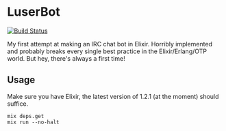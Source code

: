 # LuserBot

[![Build Status](https://travis-ci.org/lewtds/luserbot.svg?branch=master)](https://travis-ci.org/lewtds/luserbot)

My first attempt at making an IRC chat bot in Elixir.  Horribly implemented and
probably breaks every single best practice in the Elixir/Erlang/OTP world.  But hey,
there's always a first time!

## Usage

Make sure you have Elixir, the latest version of 1.2.1 (at the moment) should suffice.

```
mix deps.get
mix run --no-halt
```